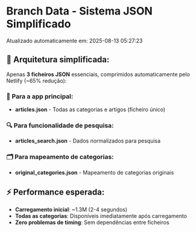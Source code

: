 # Branch Data - Sistema JSON Simplificado
Atualizado automaticamente em: 2025-08-13 05:27:23

## 🎯 Arquitetura simplificada:
Apenas **3 ficheiros JSON** essenciais, comprimidos automaticamente pelo Netlify (~65% redução):

### 📱 Para a app principal:
- **articles.json** - Todas as categorias e artigos (ficheiro único)

### 🔍 Para funcionalidade de pesquisa:
- **articles_search.json** - Dados normalizados para pesquisa

### 🗂️ Para mapeamento de categorias:
- **original_categories.json** - Mapeamento de categorias originais

## ⚡ Performance esperada:
- **Carregamento inicial**: ~1.3M (2-4 segundos)
- **Todas as categorias**: Disponíveis imediatamente após carregamento
- **Zero problemas de timing**: Sem dependências entre ficheiros

